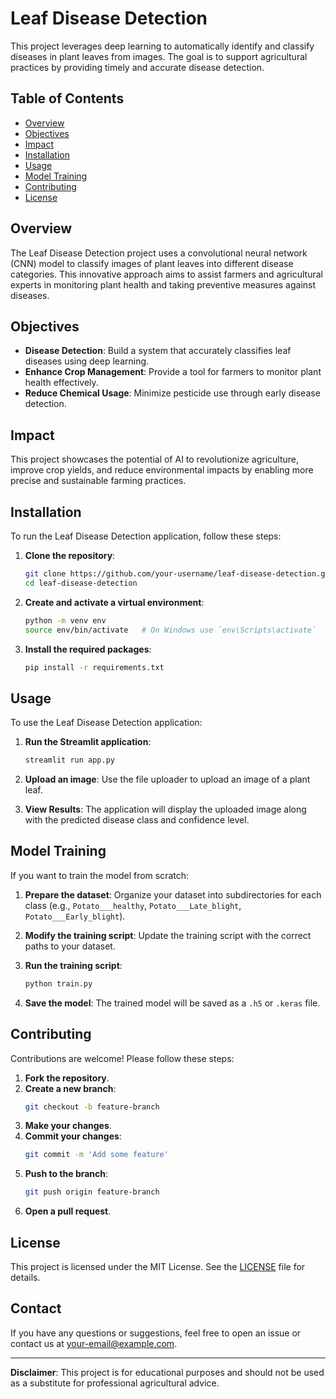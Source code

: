 # Leaf Disease Detection

This project leverages deep learning to automatically identify and classify diseases in plant leaves from images. The goal is to support agricultural practices by providing timely and accurate disease detection.

## Table of Contents
- [Overview](#overview)
- [Objectives](#objectives)
- [Impact](#impact)
- [Installation](#installation)
- [Usage](#usage)
- [Model Training](#model-training)
- [Contributing](#contributing)
- [License](#license)

## Overview
The Leaf Disease Detection project uses a convolutional neural network (CNN) model to classify images of plant leaves into different disease categories. This innovative approach aims to assist farmers and agricultural experts in monitoring plant health and taking preventive measures against diseases.

## Objectives
- **Disease Detection**: Build a system that accurately classifies leaf diseases using deep learning.
- **Enhance Crop Management**: Provide a tool for farmers to monitor plant health effectively.
- **Reduce Chemical Usage**: Minimize pesticide use through early disease detection.

## Impact
This project showcases the potential of AI to revolutionize agriculture, improve crop yields, and reduce environmental impacts by enabling more precise and sustainable farming practices.

## Installation
To run the Leaf Disease Detection application, follow these steps:

1. **Clone the repository**:
    ```sh
    git clone https://github.com/your-username/leaf-disease-detection.git
    cd leaf-disease-detection
    ```

2. **Create and activate a virtual environment**:
    ```sh
    python -m venv env
    source env/bin/activate   # On Windows use `env\Scripts\activate`
    ```

3. **Install the required packages**:
    ```sh
    pip install -r requirements.txt
    ```

## Usage
To use the Leaf Disease Detection application:

1. **Run the Streamlit application**:
    ```sh
    streamlit run app.py
    ```

2. **Upload an image**: Use the file uploader to upload an image of a plant leaf.

3. **View Results**: The application will display the uploaded image along with the predicted disease class and confidence level.

## Model Training
If you want to train the model from scratch:

1. **Prepare the dataset**: Organize your dataset into subdirectories for each class (e.g., `Potato___healthy`, `Potato___Late_blight`, `Potato___Early_blight`).

2. **Modify the training script**: Update the training script with the correct paths to your dataset.

3. **Run the training script**:
    ```sh
    python train.py
    ```

4. **Save the model**: The trained model will be saved as a `.h5` or `.keras` file.

## Contributing
Contributions are welcome! Please follow these steps:

1. **Fork the repository**.
2. **Create a new branch**:
    ```sh
    git checkout -b feature-branch
    ```
3. **Make your changes**.
4. **Commit your changes**:
    ```sh
    git commit -m 'Add some feature'
    ```
5. **Push to the branch**:
    ```sh
    git push origin feature-branch
    ```
6. **Open a pull request**.

## License
This project is licensed under the MIT License. See the [LICENSE](LICENSE) file for details.

## Contact
If you have any questions or suggestions, feel free to open an issue or contact us at [your-email@example.com](mailto:your-email@example.com).

---

**Disclaimer**: This project is for educational purposes and should not be used as a substitute for professional agricultural advice.
